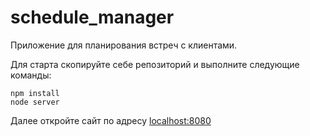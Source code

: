 # schedule_manager

Приложение для планирования встреч с клиентами.

Для старта скопируйте себе репозиторий и выполните следующие команды:
<br>
```
npm install
node server
```

Далее откройте сайт по адресу [localhost:8080](http://localhost:8080/)
